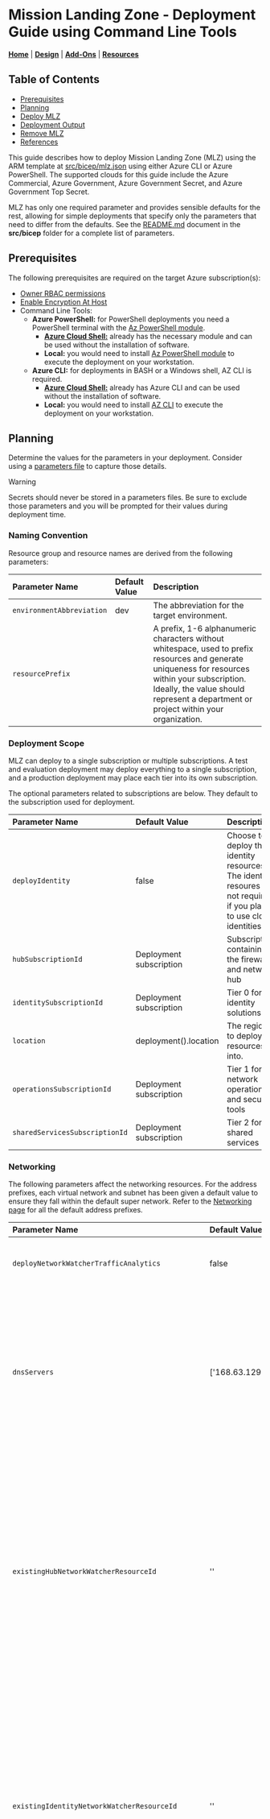 # Mission Landing Zone - Deployment Guide using Command Line Tools

[**Home**](../../README.md) | [**Design**](../design.md) | [**Add-Ons**](../../src/add-ons/README.md) | [**Resources**](../resources.md)

## Table of Contents

- [Prerequisites](#prerequisites)
- [Planning](#planning)
- [Deploy MLZ](#deploy-mlz)
- [Deployment Output](#deployment-output)
- [Remove MLZ](#remove-mlz)
- [References](#references)

This guide describes how to deploy Mission Landing Zone (MLZ) using the ARM template at [src/bicep/mlz.json](../../src/mlz.json) using either Azure CLI or Azure PowerShell. The supported clouds for this guide include the Azure Commercial, Azure Government, Azure Government Secret, and Azure Government Top Secret.

MLZ has only one required parameter and provides sensible defaults for the rest, allowing for simple deployments that specify only the parameters that need to differ from the defaults. See the [README.md](../../src/README.md) document in the **src/bicep** folder for a complete list of parameters.

## Prerequisites

The following prerequisites are required on the target Azure subscription(s):

- [Owner RBAC permissions](https://learn.microsoft.com/azure/role-based-access-control/built-in-roles#owner)
- [Enable Encryption At Host](https://learn.microsoft.com/azure/virtual-machines/disks-enable-host-based-encryption-portal?tabs=azure-powershell#prerequisites)
- Command Line Tools:
  - **Azure PowerShell:** for PowerShell deployments you need a PowerShell terminal with the [Az PowerShell module](https://learn.microsoft.com/powershell/azure/what-is-azure-powershell).
    - [**Azure Cloud Shell:**](https://learn.microsoft.com/azure/cloud-shell/overview) already has the necessary module and can be used without the installation of software.
    - **Local:** you would need to install [Az PowerShell module](https://learn.microsoft.com/powershell/azure/install-azps-windows?view=azps-12.4.0&tabs=powershell&pivots=windows-msi) to execute the deployment on your workstation.
  - **Azure CLI:** for deployments in BASH or a Windows shell, AZ CLI is required.
    - [**Azure Cloud Shell:**](https://learn.microsoft.com/azure/cloud-shell/overview) already has Azure CLI and can be used without the installation of software.
    - **Local:** you would need to install [AZ CLI](https://learn.microsoft.com/cli/azure/install-azure-cli) to execute the deployment on your workstation.

## Planning

Determine the values for the parameters in your deployment. Consider using a [parameters file](https://learn.microsoft.com/azure/azure-resource-manager/templates/template-tutorial-use-parameter-file?tabs=azure-powershell) to capture those details.

> [!WARNING]
> Secrets should never be stored in a parameters files. Be sure to exclude those parameters and you will be prompted for their values during deployment time.

### Naming Convention

Resource group and resource names are derived from the following parameters:

Parameter Name | Default Value | Description
:------------- | :------------ | :----------
`environmentAbbreviation` | dev | The abbreviation for the target environment.
`resourcePrefix` |  | A prefix, 1-6 alphanumeric characters without whitespace, used to prefix resources and generate uniqueness for resources within your subscription. Ideally, the value should represent a department or project within your organization.

### Deployment Scope

MLZ can deploy to a single subscription or multiple subscriptions. A test and evaluation deployment may deploy everything to a single subscription, and a production deployment may place each tier into its own subscription.

The optional parameters related to subscriptions are below. They default to the subscription used for deployment.

Parameter Name | Default Value | Description
:------------- | :------------ | :----------
`deployIdentity` | false | Choose to deploy the identity resources. The identity resoures are not required if you plan to use cloud identities.
`hubSubscriptionId` | Deployment subscription | Subscription containing the firewall and network hub
`identitySubscriptionId` | Deployment subscription | Tier 0 for identity solutions
`location` | deployment().location | The region to deploy resources into.
`operationsSubscriptionId` | Deployment subscription | Tier 1 for network operations and security tools
`sharedServicesSubscriptionId` | Deployment subscription | Tier 2 for shared services

### Networking

The following parameters affect the networking resources. For the address prefixes, each virtual network and subnet has been given a default value to ensure they fall within the default super network. Refer to the [Networking page](../networking.md) for all the default address prefixes.

Parameter Name | Default Value | Description
:------------- | :------------ | :----------
`deployNetworkWatcherTrafficAnalytics` | false | When set to true, deploys Network Watcher Traffic Analytics.
`dnsServers` | ['168.63.129.16'] | The Azure Firewall DNS Proxy will forward all DNS traffic. When this value is set to true, you must provide a value for "servers". This should be a comma separated list of IP addresses to forward DNS traffic.
`existingHubNetworkWatcherResourceId` | '' | The resource ID for an existing network watcher in the Hub tier for the desired deployment location. Only one network watcher per location can exist in a subscription and must be specified if it already exists. If the value is left empty, a new network watcher resource will be created.
`existingIdentityNetworkWatcherResourceId` | '' | The resource ID for an existing network watcher in the Identity tier for the desired deployment location. Only one network watcher per location can exist in a subscription and must be specified if it already exists. If the value is left empty, a new network watcher resource will be created.
`existingOperationsNetworkWatcherResourceId` | '' | The resource ID for an existing network watcher in the Operations tier for the desired deployment location. Only one network watcher per location can exist in a subscription and must be specified if it already exists. If the value is left empty, a new network watcher resource will be created.
`existingSharedServicesNetworkWatcherResourceId` | '' | The resource ID for an existing network watcher in the Shared Services tier for the desired deployment location. Only one network watcher per location can exist in a subscription and must be specified if it already exists. If the value is left empty, a new network watcher resource will be created.
`hubNetworkSecurityGroupRules` | [] | An array of Network Security Group Rules to apply to the Hub Virtual Network. [Reference](https://learn.microsoft.com/azure/templates/microsoft.network/networksecuritygroups/securityrules?tabs=bicep&pivots=deployment-language-bicep#securityrulepropertiesformat)
`hubSubnetAddressPrefix` | 10.0.128.128/26 | The CIDR Subnet Address Prefix for the default Hub subnet. It must be in the Hub Virtual Network space.
`hubVirtualNetworkAddressPrefix` | 10.0.128.0/23 | The CIDR Virtual Network Address Prefix for the Hub Virtual Network.
`identityNetworkSecurityGroupRules` | [] | An array of Network Security Group Rules to apply to the Identity Virtual Network. [Reference](https://learn.microsoft.com/azure/templates/microsoft.network/networksecuritygroups/securityrules?tabs=bicep#securityrulepropertiesformat)
`identitySubnetAddressPrefix` | 10.0.130.0/24 | The CIDR Subnet Address Prefix for the default Identity subnet. It must be in the Identity Virtual Network space.
`identityVirtualNetworkAddressPrefix` | 10.0.130.0/24 | The CIDR Virtual Network Address Prefix for the Identity Virtual Network.
`operationsNetworkSecurityGroupRules` | [] | An array of Network Security Group rules to apply to the Operations Virtual Network. [Reference](https://learn.microsoft.com/azure/templates/microsoft.network/networksecuritygroups/securityrules?tabs=bicep#securityrulepropertiesformat)
`operationsSubnetAddressPrefix` | 10.0.131.0/24 | The CIDR Subnet Address Prefix for the default Operations subnet. It must be in the Operations Virtual Network space.
`operationsVirtualNetworkAddressPrefix` | 10.0.131.0/24 | The CIDR Virtual Network Address Prefix for the Operations Virtual Network.
`sharedServicesNetworkSecurityGroupRules` | [] | An array of Network Security Group rules to apply to the SharedServices Virtual Network. [Reference](https://learn.microsoft.com/azure/templates/microsoft.network/networksecuritygroups/securityrules?tabs=bicep#securityrulepropertiesformat)
`sharedServicesSubnetAddressPrefix` | 10.0.132.0/24 | The CIDR Subnet Address Prefix for the default Shared Services subnet. It must be in the Shared Services Virtual Network space.
`sharedServicesVirtualNetworkAddressPrefix` | 10.0.132.0/24 | The CIDR Virtual Network Address Prefix for the Shared Services Virtual Network.

#### Azure Firewall

By default, MLZ deploys **[Azure Firewall Premium](https://docs.microsoft.com/en-us/azure/firewall/premium-features). Not all regions support Azure Firewall Premium.** Check here to [see if the region you're deploying to supports Azure Firewall Premium](https://learn.microsoft.com/azure/firewall/premium-features#supported-regions). If necessary you can set a different firewall SKU or location.

You can manually specify which SKU of Azure Firewall to use for your deployment by specifying the `firewallSkuTier` parameter. This parameter only accepts the values of `Premium` or `Standard`.

Additionally, you can specify  `customFirewallRuleCollectionGroups`  parameter with a set of firewall rule collection groups that can define the firewall rules used.

Parameter Name    | Default Value | Description
:---------------- | :------------ | :----------
`enableProxy` | true | The Azure Firewall DNS Proxy will forward all DNS traffic.
`firewallClientPublicIPAddressAvailabilityZones` | [] | An array of Azure Firewall Public IP Address Availability Zones. It defaults to empty, or "No-Zone", because Availability Zones are not available in every cloud. [Reference](https://learn.microsoft.com/azure/virtual-network/ip-services/public-ip-addresses#sku)
`firewallClientSubnetAddressPrefix` | 10.0.128.0/26 | The CIDR Subnet Address Prefix for the Azure Firewall Subnet. It must be in the Hub Virtual Network space. It must be /26.
`firewallIntrusionDetectionMode` | Alert | The Azure Firewall Intrusion Detection mode.
`firewallManagementPublicIPAddressAvailabilityZones` | [] | An array of Azure Firewall Public IP Address Availability Zones. It defaults to empty, or "No-Zone", because Availability Zones are not available in every cloud. [Reference](https://learn.microsoft.com/azure/virtual-network/ip-services/public-ip-addresses#sku)
`firewallManagementSubnetAddressPrefix` | 10.0.128.64/26 | The CIDR Subnet Address Prefix for the Azure Firewall Management Subnet. It must be in the Hub Virtual Network space. It must be /26.
`firewallSkuTier` | Premium | The SKU for Azure Firewall. Selecting a value other than Premium is not recommended for environments that are required to be SCCA compliant.
`firewallSupernetIPAddress` | 10.0.128.0/18 | Supernet CIDR address for the entire network of vnets, this address allows for communication between spokes. Recommended to use a Supernet calculator if modifying vnet addresses.
`firewallThreatIntelMode` | Alert | [Alert/Deny/Off] The Azure Firewall Threat Intelligence Rule triggered logging behavior.
`customFirewallRuleCollectionGroups` | Firewall collection group definition | Firewall rules associated with the MLZ deployment.  

### Monitoring

Set the following settings to enable the capture of resource logs and metrics:

Parameter Name    | Default Value | Description
:---------------- | :------------ | :----------
`firewallDiagnosticsLogs` | AzureFirewallApplicationRule, AzureFirewallNetworkRule, AzureFirewallDnsProxy, AZFWNetworkRule, AZFWApplicationRule, AZFWNatRule, AZFWThreatIntel, AZFWIdpsSignature, AZFWDnsQuery, AZFWFqdnResolveFailure, AZFWFatFlow, AZFWFlowTrace, AZFWApplicationRuleAggregation, AZFWNetworkRuleAggregation, AZFWNatRuleAggregation | An array of Firewall Diagnostic Logs categories to collect.
`firewallDiagnosticsMetrics` | AllMetrics | An array of Firewall Diagnostic Metrics categories to collect. [Reference](https://learn.microsoft.com/azure/firewall/monitor-firewall#enable-diagnostic-logging-through-the-azure-portal)
`hubNetworkSecurityGroupDiagnosticsLogs` | NetworkSecurityGroupEvent, NetworkSecurityGroupRuleCounter | An array of Network Security Group diagnostic logs to apply to the Hub Virtual Network. [Reference](https://learn.microsoft.com/azure/virtual-network/virtual-network-nsg-manage-log#log-categories)
`hubVirtualNetworkDiagnosticsLogs` | VMProtectionAlerts | An array of Network Diagnostic Logs to enable for the Hub Virtual Network. [Reference](https://learn.microsoft.com/azure/azure-monitor/essentials/diagnostic-settings?tabs=CMD#logs)
`hubVirtualNetworkDiagnosticsMetrics` | AllMetrics | An array of Network Diagnostic Metrics to enable for the Hub Virtual Network. [Reference](https://learn.microsoft.com/azure/azure-monitor/essentials/diagnostic-settings?tabs=CMD#metrics)
`identityNetworkSecurityGroupDiagnosticsLogs` | NetworkSecurityGroupEvent, NetworkSecurityGroupRuleCounter | An array of Network Security Group diagnostic logs to apply to the Identity Virtual Network. [Reference](https://learn.microsoft.com/azure/virtual-network/virtual-network-nsg-manage-log#log-categories)
`identityVirtualNetworkDiagnosticsLogs` | VMProtectionAlerts | An array of Network Diagnostic Logs to enable for the Identity Virtual Network. [Reference](https://learn.microsoft.com/azure/azure-monitor/essentials/diagnostic-settings?tabs=CMD#logs)
`identityVirtualNetworkDiagnosticsMetrics` | AllMetrics | An array of Network Diagnostic Metrics to enable for the Identity Virtual Network. [Reference](https://learn.microsoft.com/azure/azure-monitor/essentials/diagnostic-settings?tabs=CMD#metrics)
`keyVaultDiagnosticsLogs` | AuditEvent, AzurePolicyEvaluationDetails | An array of Key Vault Diagnostic Logs categories to collect. [Reference](https://learn.microsoft.com/azure/key-vault/general/logging?tabs=Vault)
`keyVaultDiagnosticsMetrics` | AllMetrics | The Key Vault Diagnostic Metrics to collect. [Reference](https://learn.microsoft.com/azure/key-vault/general/logging?tabs=Vault)
`logAnalyticsWorkspaceCappingDailyQuotaGb` | -1 | The daily quota for Log Analytics Workspace logs in Gigabytes. It defaults to "-1" for no quota.
`logAnalyticsWorkspaceRetentionInDays` | 30 | The number of days to retain Log Analytics Workspace logs without Sentinel.
`logAnalyticsWorkspaceSkuName` | PerGB2018 | The SKU for the Log Analytics Workspace. It defaults to "PerGB2018". [Reference](https://learn.microsoft.com/azure/azure-monitor/logs/resource-manager-workspace)
`logStorageSkuName` | Standard_GRS | The Storage Account SKU to use for log storage. It defaults to "Standard_GRS". [Reference](https://learn.microsoft.com/rest/api/storagerp/srp_sku_types)
`networkInterfaceDiagnosticsMetrics` | AllMetrics | An array of metrics to enable on the diagnostic setting for network interfaces.
`networkWatcherFlowLogsRetentionDays` | 30 | The number of days to retain Network Watcher Flow Logs.
`networkWatcherFlowLogsType` | VirtualNetwork | The type of network watcher flow logs to enable. It defaults to "VirtualNetwork" since they provide more data and NSG flow logs will be deprecated in June 2025.
`operationsNetworkSecurityGroupDiagnosticsLogs` | NetworkSecurityGroupEvent, NetworkSecurityGroupRuleCounter | An array of Network Security Group diagnostic logs to apply to the Operations Virtual Network. [Reference](https://learn.microsoft.com/azure/virtual-network/virtual-network-nsg-manage-log#log-categories)
`operationsVirtualNetworkDiagnosticsLogs` | VMProtectionAlerts | An array of Network Diagnostic Logs to enable for the Operations Virtual Network. [Reference](https://learn.microsoft.com/azure/azure-monitor/essentials/diagnostic-settings?tabs=CMD#logs)
`operationsVirtualNetworkDiagnosticsMetrics` | AllMetrics | An array of Network Diagnostic Metrics to enable for the Operations Virtual Network. [Reference](https://learn.microsoft.com/azure/azure-monitor/essentials/diagnostic-settings?tabs=CMD#metrics)
`publicIPAddressDiagnosticsLogs` | DDoSProtectionNotifications, DDoSMitigationFlowLogs, DDoSMitigationReports | An array of Public IP Address Diagnostic Logs for the Azure Firewall. [Reference](https://learn.microsoft.com/azure/azure-monitor/essentials/tutorial-resource-logs?tabs=DDoSProtectionNotifications#configure-ddos-diagnostic-logs)
`publicIPAddressDiagnosticsMetrics` | AllMetrics | An array of Public IP Address Diagnostic Metrics for the Azure Firewall. [Reference](https://learn.microsoft.com/azure/azure-monitor/essentials/tutorial-resource-logs?tabs=DDoSProtectionNotifications)
`sharedServicesNetworkSecurityGroupDiagnosticsLogs` | NetworkSecurityGroupEvent, NetworkSecurityGroupRuleCounter | An array of Network Security Group diagnostic logs to apply to the SharedServices Virtual Network. [Reference](https://learn.microsoft.com/azure/virtual-network/virtual-network-nsg-manage-log#log-categories)
`sharedServicesVirtualNetworkDiagnosticsLogs` | VMProtectionAlerts | An array of Network Diagnostic Logs to enable for the SharedServices Virtual Network. [Reference](https://learn.microsoft.com/azure/azure-monitor/essentials/diagnostic-settings?tabs=CMD#logs)
`sharedServicesVirtualNetworkDiagnosticsMetrics` | AllMetrics | An array of Network Diagnostic Metrics to enable for the SharedServices Virtual Network. [Reference](https://learn.microsoft.com/azure/azure-monitor/essentials/diagnostic-settings?tabs=CMD#metrics)

### Azure Policy Initiatives: NISTRev4, NISTRev5, DoD IL5, & CMMC

To include one of the built in Azure policy initiatives for NIST 800-53, CMMC Level 3 or DoD IL5 compliance add the `deployPolicy=true` parameter with `policy` assigned to one of the following: `NISTRev4`, `NISTRev5`, `IL5`, or `CMMC`.

The result will be a policy assignment created for each resource group deployed by MLZ that can be viewed in the 'Compliance' view of Azure Policy in the Azure Portal.

Parameter Name | Default Value | Description
:------------- | :------------ | :----------
`deployPolicy` | 'false' | When set to "true", deploys the Azure Policy set defined at by the parameter "policy" to the resource groups generated in the deployment. It defaults to "false".
`policy` | NISTRev4 | [NISTRev4/NISTRev5/IL5/CMMC] Built-in policy assignments to assign, it defaults to "NISTRev4". IL5 is only available for AzureUsGovernment and will switch to NISTRev4 if tried in AzureCloud.

Under the [src/bicep/modules/policies](../src/modules/policies) directory are JSON files named for the initiatives with default parameters (except for a Log Analytics workspace ID value `<LAWORKSPACE>` that we substitute at deployment time -- any other parameter can be modified as needed).

### Microsoft Defender for Cloud

By default [Microsoft Defender for Cloud](https://docs.microsoft.com/en-us/azure/defender-for-cloud/defender-for-cloud-introduction) offers a free set of monitoring capabilities that are enabled via an Azure policy when you first set up a subscription and view the Microsoft Defender for Cloud portal blade.

Microsoft Defender for Cloud offers a standard/defender sku which enables a greater depth of awareness including more recomendations and threat analytics. You can enable this higher depth level of security in MLZ by setting the parameter `deployDefender` during deployment. In addition you can include the `emailSecurityContact` parameter to set a contact email for alerts.

Parameter Name | Default Value | Description
:------------- | :------------ | :----------
`deployDefender` | false | When set to "true", enables Microsoft Defender for Cloud for the subscriptions used in the deployment. It defaults to "false".
`deployDefenderPlans` | ['VirtualMachines'] | Paid Workload Protection plans for Defender for Cloud. It defaults to "VirtualMachines".
`defenderSkuTier` | Free | The SKU for Defender for Cloud
`emailSecurityContact` | '' | Email address of the contact, in the form of <john@doe.com>

The Defender plan for Microsoft Defender for Cloud is enabled by default in the following [Azure Environments](https://learn.microsoft.com/powershell/module/servicemanagement/azure.service/get-azureenvironment?view=azuresmps-4.0.0): `AzureCloud`. To enable this for other Azure Cloud environments, this will need to executed manually. Documentation on how to do this can be found [here](https://learn.microsoft.com/azure/defender-for-cloud/enable-enhanced-security).

### Azure Sentinel

[Sentinel](https://learn.microsoft.com/azure/sentinel/overview) is a scalable, cloud-native, security information and event management (SIEM) and security orchestration, automation, and response (SOAR) solution. Sentinel can be enabled using the following setting:

Parameter Name | Default Value | Description
:------------- | :------------ | :----------
`deploySentinel` | false | When set to "true", enables Microsoft Sentinel within the Log Analytics Workspace created in this deployment.

### Remote Access

#### Azure Gateway Subnet

Create a gateway subnet for the Hub virtual network. Deploying this subnet simplifies the deployment of a virtual network gateway to support a site-to-site VPN or express route connection. Set the following settings to deploy the Gateway Subnet:

Parameter Name | Default Value | Description
:------------- | :------------ | :----------
`azureGatewaySubnetAddressPrefix` | 10.0.129.192/26 | The CIDR Subnet Address Prefix for the Azure Gateway Subnet. It must be in the Hub Virtual Network space. It must be /26.
`deployAzureGatewaySubnet` | false | When set to "true", provisions Azure Gateway Subnet only.

#### Azure Bastion

Remotely access the network and resources without exposing them via public endpoints using [Azure Bastion](https://learn.microsoft.com/azure/bastion/). Set the following parameters to configure the Azure Bastion service:

Parameter Name | Default Value | Description
:------------- | :------------ | :----------
`bastionDiagnosticsLogs` | BastionAuditLogs | The logs enabled in the diagnostic setting for Bastion.
`bastionDiagnosticsMetrics` | AllMetrics | The metrics enabled in the diagnostic setting for Bastion.
`bastionHostPublicIPAddressAvailabilityZones` | null | The availability zones for the public IP address for Bastion.
`bastionHostSubnetAddressPrefix` | 10.0.128.192/26 | The address prefix for the subnet for Bastion.
`deployBastion` | false | When set to 'true', provisions Azure Bastion Host and virtual machine jumpboxes. It defaults to "false".

#### Windows Jumpbox

Deploy a Windows virtual machine as a jumpbox into the Hub network. The VM must be accessed using Azure Bastion. Set the following values to configure the Windows jumpbox:

Parameter Name | Default Value | Description
:------------- | :------------ | :----------
`deployWindowsVirtualMachine` | false | When set to 'true', a Windows virtual machine is deployed.
`hybridUseBenefit` | false | The hybrid use benefit provides a discount on virtual machines when a customer has an on-premises Windows Server license with Software Assurance.
`windowsVmAdminPassword` | new guid | The administrator password the Windows virtual machine to Azure Bastion remote into. It must be > 12 characters in length. See [password requirements for creating a Windows VM](https://learn.microsoft.com/azure/virtual-machines/windows/faq#what-are-the-password-requirements-when-creating-a-vm-).
`windowsVmAdminUsername` | xadmin | The administrator username for the Windows virtual machine for remote access.
`windowsVmCreateOption` | FromImage | The create option for the disk on the Windows virtual machine.
`windowsVmImageOffer` | WindowsServer | The marketplace image offer for the Windows virtual machine.
`windowsVmImagePublisher` | MicrosoftWindowsServer | The marketplace image publisher for the Windows virtual machine.
`windowsVmImageSku` | 2019-datacenter-gensecond | The marketplace image SKU for the Windows virtual machine.
`windowsVmNetworkInterfacePrivateIPAddressAllocationMethod` | Dynamic | The public IP Address allocation method for the Windows virtual machine.
`windowsVmSize` | Standard_D2s_v3 | The size for the Windows virtual machine.
`windowsVmStorageAccountType` | StandardSSD_LRS | The disk SKU for the Windows virtual machine.
`windowsVmVersion` | latest | The marketplace image version for the Windows virtual machine.

#### Linux Jumpbox

Deploy a Linux virtual machine as a jumpbox into the Hub network. The VM must be accessed using Azure Bastion. Set the following values to configure the Linux jumpbox:

Parameter Name | Default Value | Description
:------------- | :------------ | :----------
`deployLinuxVirtualMachine` | false | When set to 'true', a Linux virtual machine is deployed.
`linuxNetworkInterfacePrivateIPAddressAllocationMethod` | Dynamic | The allocation method for the private IP address on the Linux virtual machine.
`linuxVmAdminPasswordOrKey` | new guid | The administrator password or public SSH key for the Linux Virtual Machine to Azure Bastion remote into. See [password requirements for creating a Linux VM](https://docs.microsoft.com/en-us/azure/virtual-machines/linux/faq#what-are-the-password-requirements-when-creating-a-vm-).
`linuxVmAdminUsername` | xadmin | The administrator username for the Linux Virtual Machine to Azure Bastion remote into.
`linuxVmAuthenticationType` | 'password' | [sshPublicKey/password] The authentication type for the Linux Virtual Machine to Azure Bastion remote into. It defaults to "password".
`linuxVmImageOffer` | 0001-com-ubuntu-server-focal | The marketplace image offer for Linux images.
`linuxVmImagePublisher` | Canonical | The marketplace image publisher for Linux images.
`linuxVmImageSku` | 20_04-lts-gen2 | The marketplace image SKU for Linux images.
`linuxVmOsDiskCreateOption` | FromImage | The disk creation option of the Linux Virtual Machine for remote access.
`linuxVmOsDiskType` | Standard_LRS | The disk SKU of the Linux Virtual Machine.
`linuxVmSize` | Standard_D2s_v3 | The size for the Linux virtual machine.

#### Other Settings

Parameter Name | Default Value | Description
:------------- | :------------ | :----------
`supportedClouds` | AzureCloud, AzureUSGovernment | The Azure clouds that support specific service features.
`tags` | {} | A string dictionary of tags to add to deployed resources. [Reference](https://learn.microsoft.com/azure/azure-resource-manager/management/tag-resources?tabs=json#arm-templates)

### Modifying the Naming Conventions

MLZ resources are named according to the naming conventions defined in the following bicep file: [src/bicep/modules/naming-convention.bicep](../../src/modules/naming-convention.bicep)

There are two conventions used, depending on the type of resource. One convention is used to signify the relationship between itself and parent resources so the name contains a service token. The other convention is the same except it lacks the service token. Global resources, like storage accounts, use the unique string function to create names that will prevent collisions with other Azure customers.

When modifying the naming conventions, be sure to only reorder the components or remove components for the `namingConvention` and `namingConvention_Service` variables.

> [!WARNING]
> When changing any bicep files, be sure to compile the changes to JSON.

## Deploy MLZ

Use the `New-AzSubscriptionDeployment` PowerShell cmdlet or the `az deployment sub` AZ CLI command to deploy MLZ across one or many subscriptions. CI/CD pipelines can be wrapped around these deployment methods to support DevOps enivronments. Details on this topic are not covered by the MLZ documentation.

### Connect to Azure

Before executing an deployment, first ensure you are connected to Azure. Use the following examples to connect to any of the supported Azure clouds:

```PowerShell
# PowerShell
Connect-AzAccount -Environment '<Azure Cloud Name>' -UseDeviceAuthentication
```

```BASH
# AZ CLI
az cloud set -n '<Azure Cloud Name>'
az login
```

### Deployment

To deploy MLZ, specify the values for the location, parameters file, and template file.

```PowerShell
# PowerShell
New-AzSubscriptionDeployment `
  -Location 'eastus' `
  -TemplateFile 'mlz.json' `
  -TemplateParametersFile 'mlz.parameters.json'
```

```BASH
# AZ CLI
az deployment sub create \
  --location 'eastus' \
  --template-file './mlz.json' \
  --parameters @mlz.parameters.json
```

> [!TIP]
> MLZ can be deployed into one or more subscriptions. To deploy into a single subscription, ensure the same subscription ID is used for the following parameters: `hubSubscriptionId`, `identitySubscriptionId`, `operationsSubscriptionId`, and `sharedServicesSubscriptionId`. Use unique values for each parameter to spread the deployment to multiple subscriptions.

## Deployment Output

After you've deployed Mission Landing Zone you can integrate [add-ons](../../src/add-ons/README.md) with the output of MLZ. PowerShell, Azure CLI, and JMESpath queries allow you to retrieve outputs from a deployment and pass them as parameters into another deployment.

- **PowerShell:** use the `Get-AzSubscriptionDeployment` cmdlet.
- **Azure CLI:** use the `az deployment sub show` command with a `--query` argument to retrieve information about the resources you deployed.

In this example, MLZ was deployed using a deployment name of `myMissionLandingZone`. The deployment name is the `name` parameter you set on `az deployment sub create` or `New-AzSubscriptionDeployment`.

When an MLZ deployment is complete, you can see all the resources provisioned in that deployment by querying the `outputs` property:

```PowerShell
# PowerShell
(Get-AzSubscriptionDeployment -Name myMissionLandingZone).outputs | ConvertTo-Json
```

```BASH
# AZ CLI
az deployment sub show \
  --name "myMissionLandingZone" \
  --query "properties.outputs"
```

If you need a single property value you can retrieve it like this:

```BASH
# AZ CLI
az deployment sub show \
  --name "myMissionLandingZone" \
  --query "properties.outputs.firewallPrivateIPAddress.value"
```

```PowerShell
# PowerShell
(Get-AzSubscriptionDeployment -Name myMissionLandingZone).outputs.firewallPrivateIPAddress
```

If you want to export the data for use in other ARM template deployments, like the [shared variable file pattern](https://learn.microsoft.com/azure/azure-resource-manager/bicep/patterns-shared-variable-file), you can export the outputs to a json file.

```PowerShell
# PowerShell
(Get-AzSubscriptionDeployment -Name myMissionLandingZone).outputs `
  | ConvertTo-Json `
  | Out-File -FilePath .\deploymentVariables.json
```

```BASH
# AZ CLI
az deployment sub show \
  --name "myMissionLandingZone" \
  --query "properties.outputs" > ./deploymentVariables.json
```

## Remove MLZ

The Bicep/ARM deployment of Mission Landing Zone can be deleted with these steps:

1. Delete all resource groups.
1. Delete the diagnostic settings deployed at the subscription level.
1. If Microsoft Defender for Cloud was deployed (parameter `deployDefender=true` was used) then remove subscription-level policy assignments and downgrade the Microsoft Defender for Cloud pricing tiers.

> [!WARNING]
> If you deploy and delete Mission Landing Zone in the same subscription multiple times without deleting the subscription-level diagnostic settings, the sixth deployment will fail. Azure has a limit of five diagnostic settings per subscription. The error will be similar to this: `"The limit of 5 diagnostic settings was reached."`

To delete the diagnostic settings from the Azure Portal: choose the subscription blade, then Activity log in the left panel. At the top of the Activity log screen click the Diagnostics settings button. From there you can click the Edit setting link and delete the diagnostic setting.

To delete the diagnotic settings in script, use the AZ CLI or PowerShell. An AZ CLI example is below:

```BASH
# View diagnostic settings in the current subscription
az monitor diagnostic-settings subscription list --query value[] --output table

# Delete a diagnostic setting
az monitor diagnostic-settings subscription delete --name <diagnostic setting name>
```

To delete the subscription-level policy assignments in the Azure portal:

1. Navigate to the Policy page and select the Assignments tab in the left navigation bar.
1. At the top, in the Scope box, choose the subscription(s) that contain the policy assignments you want to remove.
1. In the table click the ellipsis menu ("...") and choose "Delete assignment".

To delete the subscription-level policy assignments using the AZ CLI:

```BASH
# View the policy assignments for the current subscription
az policy assignment list -o table --query "[].{Name:name, DisplayName:displayName, Scope:scope}"

# Remove a policy assignment in the current subscription scope.
az policy assignment delete --name "<name of policy assignment>"
```

To downgrade the Microsoft Defender for Cloud pricing level in the Azure portal:

1. Navigate to the Microsoft Defender for Cloud page, then click the "Environment settings" tab in the left navigation panel.
1. In the tree/grid select the subscription you want to manage.
1. Click the large box near the top of the page that says "Enhanced security off".
1. Click the save button.

To downgrade the Microsoft Defender for Cloud pricing level using the AZ CLI:

```BASH
# List the pricing tiers
az security pricing list -o table --query "value[].{Name:name, Tier:pricingTier}"

# Change a pricing tier to the default free tier
az security pricing create --name "<name of tier>" --tier Free
```

> [!NOTE]
> The Azure portal allows changing all pricing tiers with a single setting, but the AZ CLI requires each setting to be managed individually.

## References

- [Azure CLI - az deployment](https://learn.microsoft.com/cli/azure/deployment?view=azure-cli-latest)
- [Azure PowerShell](https://learn.microsoft.com/powershell/azure/what-is-azure-powershell)
- [Bicep documentation](https://aka.ms/bicep/)
- [JMESPath queries](https://jmespath.org/)
